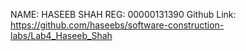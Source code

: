 NAME: HASEEB SHAH
REG: 00000131390
Github Link: https://github.com/haseebs/software-construction-labs/Lab4_Haseeb_Shah